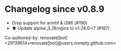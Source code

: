 # Changelog since v0.8.9
- Drop support for armhf & i386 (#190) 
- ⬆️ Update alpine_3_18/nginx to v1.24.0-r7 (#187)

Co-authored-by: renovate[bot] <29139614+renovate[bot]@users.noreply.github.com> 
